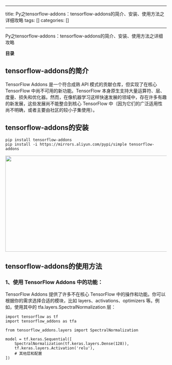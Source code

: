 
--- 
title:  Py之tensorflow-addons：tensorflow-addons的简介、安装、使用方法之详细攻略 
tags: []
categories: [] 

---
Py之tensorflow-addons：tensorflow-addons的简介、安装、使用方法之详细攻略







**目录**















## **tensorflow-addons的简介**

TensorFlow Addons 是一个符合成熟 API 模式的贡献仓库，但实现了在核心 TensorFlow 中尚不可用的新功能。TensorFlow 本身原生支持大量运算符、层、度量、损失和优化器。然而，在像机器学习这样快速发展的领域中，存在许多有趣的新发展，这些发展尚不能整合到核心 TensorFlow 中（因为它们的广泛适用性尚不明确，或者主要由社区的较小子集使用）。



## **tensorflow-addons的安装**

```
pip install tensorflow-addons
pip install -i https://mirrors.aliyun.com/pypi/simple tensorflow-addons
```

<img alt="" height="300" src="https://img-blog.csdnimg.cn/direct/16790523b9d84e9a88f9606d5b45b4c2.png" width="1200">





## **tensorflow-addons的使用方法**

### **<strong><strong>1、使用 TensorFlow Addons 中的功能：**</strong></strong>

TensorFlow Addons 提供了许多不在核心 TensorFlow 中的操作和功能。你可以根据你的需求选择合适的模块，比如 layers、activations、optimizers 等。例如，使用其中的 tfa.layers.SpectralNormalization 层：

```
import tensorflow as tf
import tensorflow_addons as tfa

from tensorflow_addons.layers import SpectralNormalization

model = tf.keras.Sequential([
    SpectralNormalization(tf.keras.layers.Dense(128)),
    tf.keras.layers.Activation('relu'),
    # 其他层和配置
])
```








